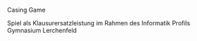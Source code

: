 Casing Game

Spiel als Klausurersatzleistung im Rahmen des Informatik Profils Gymnasium Lerchenfeld
